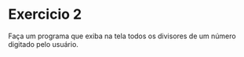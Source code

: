 # Exercicio 2
Faça um programa que exiba na tela todos os divisores de um número digitado pelo usuário.

